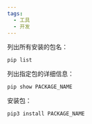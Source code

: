 ```yaml
---
tags:
  - 工具
  - 开发
---
```


列出所有安装的包名：
```
pip list
```

列出指定包的详细信息：
```
pip show PACKAGE_NAME
```

安装包：
```
pip3 install PACKAGE_NAME
```

